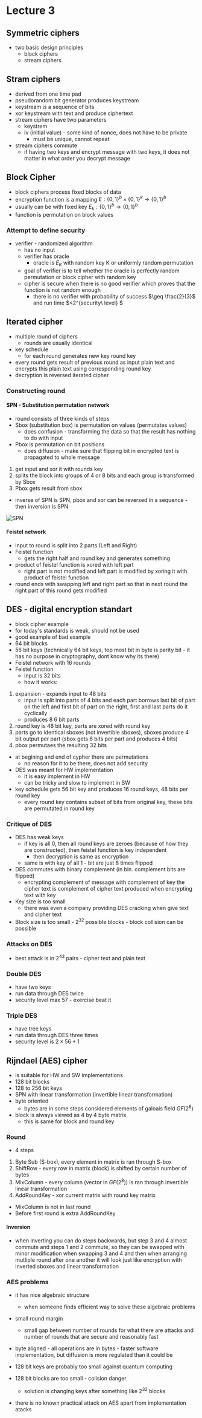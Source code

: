 # Lecture 3

## Symmetric ciphers
- two basic design principles
  - block ciphers
  - stream ciphers

## Stram ciphers
- derived from one time pad
- pseudorandom bit generator produces keystream
- keystream is a sequence of bits
- xor keystream with text and produce ciphertext
- stream ciphers have two parameters
  - keystrem
  - iv (initial value) - some kind of nonce, does not have to be private
    - must be unique, cannot repeat
- stream ciphers commute
  - if having two keys and encrypt message with two keys, it does not matter in what order you decrypt message

## Block Cipher
- block ciphers process fixed blocks of data
- encryption function is a mapping $E:\{0,1\}^b \times \{0,1\}^k → \{0,1\}^b$
- usually can be with fixed key $E_k:\{0,1\}^b → \{0,1\}^b$
- function is permutation on block values

### Attempt to define security
- verifier - randomized algorithm
  - has no input 
  - verifier has oracle
    - oracle is $E_K$ with random key K or uniformly random permutation
  - goal of verifier is to tell whether the oracle is perfectly random permutation or block cipher with random key
  - cipher is secure when there is no good verifier which proves that the function is not random enough
    - there is no verifier with probability of success $\geq \frac{2}{3}$ and run time $<2^{security\ level} $ 

## Iterated cipher
- multiple round of ciphers
  - rounds are usually identical
- key schedule
  - for each round generates new key round key
- every round gets result of previous round as input plain text and encrypts this plain text using corresponding round key
- decryption is reversed iterated cipher

### Constructing round
#### SPN - Substitution permutation network
- round consists of three kinds of steps
- Sbox (substitution box) is permutation on values (permutates values)
  - does confusion - transforming the data so that the result has nothing to do with input
- Pbox is permutation on bit positions
  - does diffusion - make sure that flipping bit in encrypted text is propagated to whole message
1. get input and xor it with rounds key
2. splits the block into groups of 4 or 8 bits and each group is transformed by Sbox
3. Pbox gets result from sbox

- inverse of SPN is SPN, pbox and xor can be reversed in a sequence - then inversion is SPN

![SPN](./pictures/SPN_cipher.png)

#### Feistel network
- input to round is split into 2 parts (Left and Right)
- Feistel function
  - gets the right half and round key and generates something
- product of feistel function is xored with left part
  - right part is not modified and left part is modified by xoring it with product of feistel function
- round ends with swapping left and right part so that in next round the right part of this round gets modified

## DES - digital encryption standart
- block cipher example
- for today's standards is weak, should not be used
- good example of bad example
- 64 bit blocks
- 56 bit keys (technically 64 bit keys, top most bit in byte is parity bit - it has no purpose in cryptography, dont know why its there)
- Feistel network with 16 rounds
- Feistel function
  - input is 32 bits
  - how it works:
1. expansion - expands input to 48 bits
   - input is split into parts of 4 bits and each part borrows last bit of part on the left and first bit of part 
   on the right, first and last parts do it cyclically
   - produces 8 6 bit parts
2. round key is 48 bit key, parts are xored with round key
3. parts go to identical sboxes (not invertible sboxes), sboxes produce 4 bit output per part (sbox gets 6 bits per part and produces 4 bits)
4. pbox permutaes the resulting 32 bits

- at begining and end of cypher there are permutations
  - no reason for it to be there, does not add security
- DES was meant for HW implementation
  - it is easy implement in HW
  - can be tricky and slow to implement in SW
- key schedule gets 56 bit key and produces 16 round keys, 48 bits per round key
  - every round key contains subset of bits from original key, these bits are permutated in round key

### Critique of DES
- DES has weak keys
  - if key is all 0, then all round keys are zeroes (because of how they are constructed), then feistel function is key independent
    - then decryption is same as encryption
  - same is with key of all 1 - bit are just 8 times flipped
- DES commutes with binary complement (in bin. complement bits are flipped)
  - encrypting complement of message with complement of key the cipher text is complement of cipher text produced when encrypting text with key
- Key size is too small
  - there was even a company providing DES cracking when give text and cipher text 
- Block size is too small - $2^{32}$ possible blocks - block collision can be possible

### Attacks on DES
- best attack is in $2^{43}$ pairs - cipher text and plain text

### Double DES
- have two keys
- run data through DES twice
- security level max 57 - exercise beat it

### Triple DES
- have tree keys
- run data through DES three times
- security level is $2\times 56 +1$

## Rijndael (AES) cipher
- is suitable for HW and SW implementations
- 128 bit blocks
- 128 to 256 bit keys
- SPN with linear transformation (invertible linear transformation)
- byte oriented
  - bytes are in some steps considered elements of galoais field $GF(2^8)$
- block is always viewed as 4 by 4 byte matrix
  - this is same for block and round key

### Round
- 4 steps
1. Byte Sub (S-box), every element in matrix is ran through S-box
2. ShiftRow - every row in matrix (block) is shifted by certain number of bytes
3. MixColumn - every column (vector in $GF(2^8)$) is ran through invertible linear transformation
4. AddRoundKey - xor current matrix with round key matrix

- MixColumn is not in last round
- Before first round is extra AddRoundKey

#### Inversion
- when inverting you can do steps backwards, but step 3 and 4 almost commute and steps 1 and 2 commute, so they can be
swapped with minor modification when swapping 3 and 4 and then when arranging mutliple round after one another it will
look just like encryption with inverted sboxes and linear transformation

### AES problems
- it has nice algebraic structure
  - when someone finds efficient way to solve these algebraic problems
- small round margin
  - small gap between number of rounds for what there are attacks and number of rounds that are secure and reasonably fast
- byte aligned - all operations are in bytes - faster software implementation, but diffusion is more regulated than it could be
- 128 bit keys are probably too small against quantum computing
- 128 bit blocks are too small - colision danger
  - solution is changing keys after something like $2^{32}$ blocks

- there is no known practical attack on AES apart from implementation atacks

